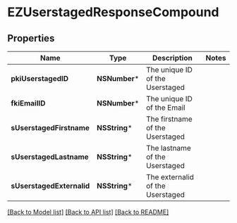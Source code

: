 # EZUserstagedResponseCompound

## Properties
Name | Type | Description | Notes
------------ | ------------- | ------------- | -------------
**pkiUserstagedID** | **NSNumber*** | The unique ID of the Userstaged | 
**fkiEmailID** | **NSNumber*** | The unique ID of the Email | 
**sUserstagedFirstname** | **NSString*** | The firstname of the Userstaged | 
**sUserstagedLastname** | **NSString*** | The lastname of the Userstaged | 
**sUserstagedExternalid** | **NSString*** | The externalid of the Userstaged | 

[[Back to Model list]](../README.md#documentation-for-models) [[Back to API list]](../README.md#documentation-for-api-endpoints) [[Back to README]](../README.md)


